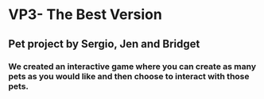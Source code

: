 # VP3- The Best Version

## Pet project by Sergio, Jen and Bridget

### We created an interactive game where you can create as many pets as you would like and then choose to interact with those pets. 
